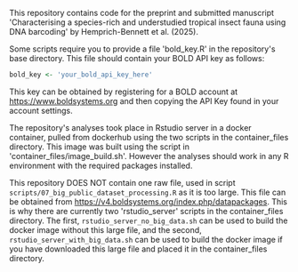 This repository contains code for the preprint and submitted manuscript 'Characterising a species-rich and understudied tropical insect fauna using DNA barcoding' by Hemprich-Bennett et al. (2025).

Some scripts require you to provide a file 'bold_key.R' in the repository's base directory. This file should contain your BOLD API key as follows:

```R
bold_key <- 'your_bold_api_key_here'
```

This key can be obtained by registering for a BOLD account at https://www.boldsystems.org and then copying the API Key found in your account settings.

The repository's analyses took place in Rstudio server in a docker container, pulled from dockerhub using the two scripts in the container_files directory. This image was built using the script in 'container_files/image_build.sh'. However the analyses should work in any R environment with the required packages installed.

This repository DOES NOT contain one raw file, used in script `scripts/07_big_public_dataset_processing.R` as it is too large. This file can be obtained from https://v4.boldsystems.org/index.php/datapackages. This is why there are currently two 'rstudio_server' scripts in the container_files directory. The first, `rstudio_server_no_big_data.sh` can be used to build the docker image without this large file, and the second, `rstudio_server_with_big_data.sh` can be used to build the docker image if you have downloaded this large file and placed it in the container_files directory.